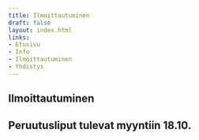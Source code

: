 ```yaml
---
title: Ilmoittautuminen
draft: false
layout: index.html
links:
- Etusivu
- Info
- Ilmoittautuminen
- Yhdistys
---
```


## Ilmoittautuminen

<span class="enroll-link__container">
<h2 class="enroll-link">
Peruutusliput tulevat myyntiin 18.10.
</h2>
</span>